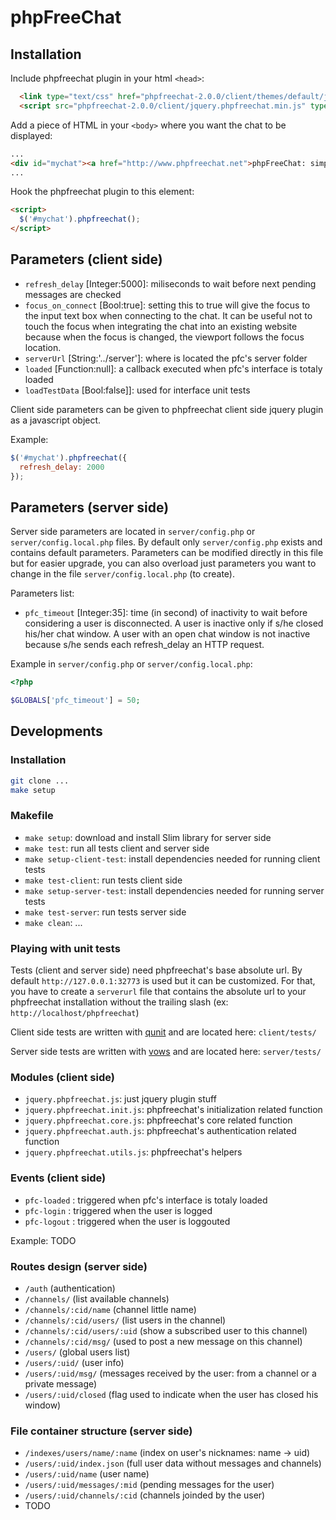 # phpFreeChat

## Installation

Include phpfreechat plugin in your html `<head>`:
```html
  <link type="text/css" href="phpfreechat-2.0.0/client/themes/default/jquery.phpfreechat.min.css" />
  <script src="phpfreechat-2.0.0/client/jquery.phpfreechat.min.js" type="text/javascript"></script>
```

Add a piece of HTML in your `<body>` where you want the chat to be displayed:
```html
...
<div id="mychat"><a href="http://www.phpfreechat.net">phpFreeChat: simple Web chat</a></div>
...
```

Hook the phpfreechat plugin to this element:
```html
<script>
  $('#mychat').phpfreechat();
</script>
```

## Parameters (client side)

* `refresh_delay` [Integer:5000]: miliseconds to wait before next pending messages are checked
* `focus_on_connect` [Bool:true]: setting this to true will give the focus to the input text box when connecting to the chat. It can be useful not to touch the focus when integrating the chat into an existing website because when the focus is changed, the viewport follows the focus location.
* `serverUrl` [String:'../server']: where is located the pfc's server folder
* `loaded` [Function:null]: a callback executed when pfc's interface is totaly loaded
* `loadTestData` [Bool:false]]: used for interface unit tests

Client side parameters can be given to phpfreechat client side jquery plugin as a javascript object.

Example:
```javascript
$('#mychat').phpfreechat({
  refresh_delay: 2000
});
```

## Parameters (server side)

Server side parameters are located in `server/config.php` or `server/config.local.php` files. By default only `server/config.php` exists and contains default parameters. Parameters can be modified directly in this file but for easier upgrade, you can also overload just parameters you want to change in the file `server/config.local.php` (to create).

Parameters list:

* `pfc_timeout` [Integer:35]: time (in second) of inactivity to wait before considering a user is disconnected. A user is inactive only if s/he closed his/her chat window. A user with an open chat window is not inactive because s/he sends each refresh_delay an HTTP request.

Example in `server/config.php` or `server/config.local.php`:
```php
<?php

$GLOBALS['pfc_timeout'] = 50;
```

## Developments

### Installation

```bash
git clone ...
make setup
```

### Makefile

* `make setup`: download and install Slim library for server side
* `make test`: run all tests client and server side
* `make setup-client-test`: install dependencies needed for running client tests
* `make test-client`: run tests client side
* `make setup-server-test`: install dependencies needed for running server tests
* `make test-server`: run tests server side
* `make clean`: ...


### Playing with unit tests

Tests (client and server side) need phpfreechat's base absolute url. By default `http://127.0.0.1:32773` is used but it can be customized. For that, you have to create a `serverurl` file that contains the absolute url to your phpfreechat installation without the trailing slash  (ex: ``http://localhost/phpfreechat``)

Client side tests are written with [qunit](http://qunitjs.com/) and are located here: `client/tests/`

Server side tests are written with [vows](http://vowsjs.org/) and are located here: `server/tests/`


### Modules (client side)

* `jquery.phpfreechat.js`: just jquery plugin stuff
* `jquery.phpfreechat.init.js`: phpfreechat's initialization related function
* `jquery.phpfreechat.core.js`: phpfreechat's core related function
* `jquery.phpfreechat.auth.js`: phpfreechat's authentication related function
* `jquery.phpfreechat.utils.js`: phpfreechat's helpers

### Events (client side)

* `pfc-loaded` : triggered when pfc's interface is totaly loaded
* `pfc-login` : triggered when the user is logged
* `pfc-logout` : triggered when the user is loggouted

Example: TODO

### Routes design (server side)

* `/auth`                          (authentication)
* `/channels/`                     (list available channels)
* `/channels/:cid/name`            (channel little name)
* `/channels/:cid/users/`          (list users in the channel)
* `/channels/:cid/users/:uid`      (show a subscribed user to this channel)
* `/channels/:cid/msg/`            (used to post a new message on this channel)
* `/users/`                        (global users list)
* `/users/:uid/`                   (user info)
* `/users/:uid/msg/`               (messages received by the user: from a channel or a private message)
* `/users/:uid/closed`             (flag used to indicate when the user has closed his window)

### File container structure (server side)

* `/indexes/users/name/:name`      (index on user's nicknames: name -> uid)
* `/users/:uid/index.json`         (full user data without messages and channels)
* `/users/:uid/name`               (user name)
* `/users/:uid/messages/:mid`      (pending messages for the user)
* `/users/:uid/channels/:cid`      (channels joinded by the user)
* TODO
